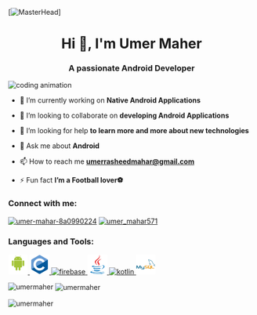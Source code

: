 [![MasterHead](https://1.bp.blogspot.com/-7A4WynwLsM...)]
<h1 align="center">Hi 👋, I'm Umer Maher</h1>
<h3 align="center">A passionate Android Developer</h3>

![coding animation](https://user-images.githubusercontent.com/93570267/158133428-9fa828ff-ceab-460b-aa48-5dc42b8954df.gif)

- 🔭 I’m currently working on **Native Android Applications**

- 👯 I’m looking to collaborate on **developing Android Applications**

- 🤝 I’m looking for help **to learn more and more about new technologies**

- 💬 Ask me about **Android**

- 📫 How to reach me **umerrasheedmahar@gmail.com**

- ⚡ Fun fact **I’m a Football lover⚽**

<h3 align="left">Connect with me:</h3>
<p align="left">
<a href="https://linkedin.com/in/umer-mahar-8a0990224" target="blank"><img align="center" src="https://raw.githubusercontent.com/rahuldkjain/github-profile-readme-generator/master/src/images/icons/Social/linked-in-alt.svg" alt="umer-mahar-8a0990224" height="30" width="40" /></a>
<a href="https://instagram.com/umer_mahar571" target="blank"><img align="center" src="https://raw.githubusercontent.com/rahuldkjain/github-profile-readme-generator/master/src/images/icons/Social/instagram.svg" alt="umer_mahar571" height="30" width="40" /></a>
</p>

<h3 align="left">Languages and Tools:</h3>
<p align="left"> <a href="https://developer.android.com" target="_blank" rel="noreferrer"> <img src="https://raw.githubusercontent.com/devicons/devicon/master/icons/android/android-original-wordmark.svg" alt="android" width="40" height="40"/> </a> <a href="https://www.cprogramming.com/" target="_blank" rel="noreferrer"> <img src="https://raw.githubusercontent.com/devicons/devicon/master/icons/c/c-original.svg" alt="c" width="40" height="40"/> </a> <a href="https://firebase.google.com/" target="_blank" rel="noreferrer"> <img src="https://www.vectorlogo.zone/logos/firebase/firebase-icon.svg" alt="firebase" width="40" height="40"/> </a> <a href="https://www.java.com" target="_blank" rel="noreferrer"> <img src="https://raw.githubusercontent.com/devicons/devicon/master/icons/java/java-original.svg" alt="java" width="40" height="40"/> </a> <a href="https://kotlinlang.org" target="_blank" rel="noreferrer"> <img src="https://www.vectorlogo.zone/logos/kotlinlang/kotlinlang-icon.svg" alt="kotlin" width="40" height="40"/> </a> <a href="https://www.mysql.com/" target="_blank" rel="noreferrer"> <img src="https://raw.githubusercontent.com/devicons/devicon/master/icons/mysql/mysql-original-wordmark.svg" alt="mysql" width="40" height="40"/> </a> </p>

<p><img align="left" src="https://github-readme-stats.vercel.app/api/top-langs?username=umermaher&show_icons=true&locale=en&layout=compact" alt="umermaher" /></p>

<p>&nbsp;<img align="center" src="https://github-readme-stats.vercel.app/api?username=umermaher&show_icons=true&locale=en" alt="umermaher" /></p>

<p><img align="center" src="https://github-readme-streak-stats.herokuapp.com/?user=umermaher&" alt="umermaher" /></p>

